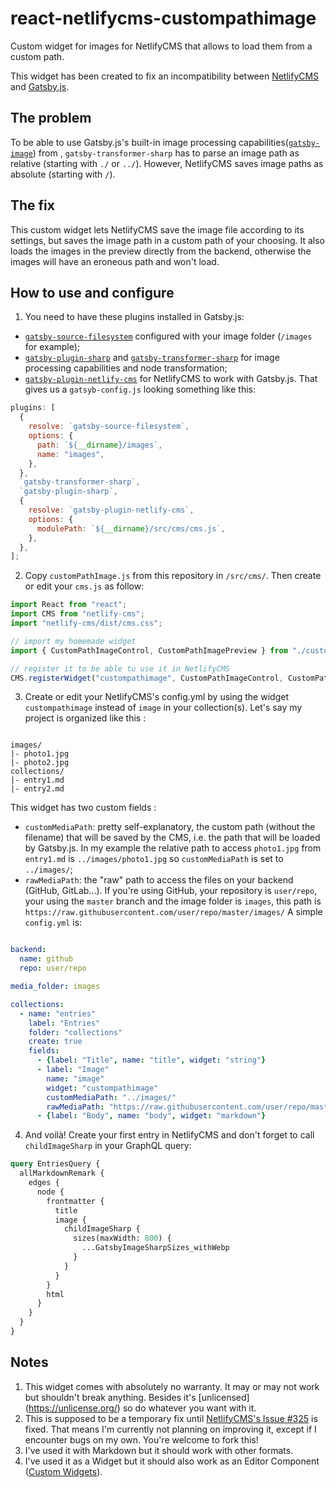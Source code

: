 # react-netlifycms-custompathimage

Custom widget for images for NetlifyCMS that allows to load them from a custom path.

This widget has been created to fix an incompatibility between [NetlifyCMS](https://www.netlifycms.org/) and [Gatsby.js](https://www.gatsbyjs.org/).

## The problem

To be able to use Gatsby.js's built-in image processing capabilities([`gatsby-image`](https://www.gatsbyjs.org/packages/gatsby-image/)) from , `gatsby-transformer-sharp` has to parse an image path as relative (starting with `./` or  `../`). However, NetlifyCMS saves image paths as absolute (starting with `/`).

## The fix

This custom widget lets NetlifyCMS save the image file according to its settings, but saves the image path in a custom path of your choosing. It also loads the images in the preview directly from the backend, otherwise the images will have an eroneous path and won't load.

## How to use and configure

1. You need to have these plugins installed in Gatsby.js:
  - [`gatsby-source-filesystem`](https://www.gatsbyjs.org/packages/gatsby-source-filesystem/) configured with your image folder (`/images` for example);
  - [`gatsby-plugin-sharp`](https://www.gatsbyjs.org/packages/gatsby-plugin-sharp/) and [`gatsby-transformer-sharp`](https://www.gatsbyjs.org/packages/gatsby-transformer-sharp/) for image processing capabilities and node transformation;
  - [`gatsby-plugin-netlify-cms`](https://www.gatsbyjs.org/packages/gatsby-plugin-netlify-cms/) for NetlifyCMS to work with Gatsby.js.
That gives us a `gatsyb-config.js` looking something like this:
```javascript
plugins: [
  {
    resolve: `gatsby-source-filesystem`,
    options: {
      path: `${__dirname}/images`,
      name: "images",
    },
  },
  `gatsby-transformer-sharp`,
  `gatsby-plugin-sharp`,
  {
    resolve: `gatsby-plugin-netlify-cms`,
    options: {
      modulePath: `${__dirname}/src/cms/cms.js`,
    },
  },
];
```
2. Copy `customPathImage.js` from this repository in `/src/cms/`. Then create or edit your `cms.js` as follow:
```javascript
import React from "react";
import CMS from "netlify-cms";
import "netlify-cms/dist/cms.css";

// import my homemade widget
import { CustomPathImageControl, CustomPathImagePreview } from "./customPathImage.js";

// register it to be able tu use it in NetlifyCMS
CMS.registerWidget("custompathimage", CustomPathImageControl, CustomPathImagePreview);

```
3. Create or edit your NetlifyCMS's config.yml by using the widget `custompathimage` instead of `image` in your collection(s). Let's say my project is organized like this :
```

images/
|- photo1.jpg
|- photo2.jpg
collections/
|- entry1.md
|- entry2.md

```
This widget has two custom fields :
  - `customMediaPath`: pretty self-explanatory, the custom path (without the filename) that will be saved by the CMS, i.e. the path that will be loaded by Gatsby.js. In my example the relative path to access `photo1.jpg` from `entry1.md` is `../images/photo1.jpg` so `customMediaPath` is set to `../images/`;
  - `rawMediaPath`: the "raw" path to access the files on your backend (GitHub, GitLab...). If you're using GitHub, your repository is `user/repo`, your using the `master` branch and the image folder is `images`, this path is `https://raw.githubusercontent.com/user/repo/master/images/`
A simple `config.yml` is:
```yaml

backend:
  name: github
  repo: user/repo

media_folder: images

collections:
  - name: "entries"
    label: "Entries"
    folder: "collections"
    create: true
    fields:
      - {label: "Title", name: "title", widget: "string"}
      - label: "Image"
        name: "image"
        widget: "custompathimage"
        customMediaPath: "../images/"
        rawMediaPath: "https://raw.githubusercontent.com/user/repo/master/images/"
      - {label: "Body", name: "body", widget: "markdown"}

```
4. And voilà! Create your first entry in NetlifyCMS and don't forget to call `childImageSharp` in your GraphQL query:
```graphql
query EntriesQuery {
  allMarkdownRemark {
    edges {
      node {
        frontmatter {
          title
          image {
            childImageSharp {
              sizes(maxWidth: 800) {
                ...GatsbyImageSharpSizes_withWebp
              }
            }
          }
        }
        html
      }
    }
  }
}
```
## Notes
1. This widget comes with absolutely no warranty. It may or may not work but shouldn't break anything. Besides it's [unlicensed] (https://unlicense.org/) so do whatever you want with it.
2. This is supposed to be a temporary fix until [NetlifyCMS's Issue #325](https://github.com/netlify/netlify-cms/issues/325) is fixed. That means I'm currently not planning on improving it, except if I encounter bugs on my own. You're welcome to fork this!
3. I've used it with Markdown but it should work with other formats.
4. I've used it as a Widget but it should also work as an Editor Component ([Custom Widgets](https://www.netlifycms.org/docs/custom-widgets/)).

